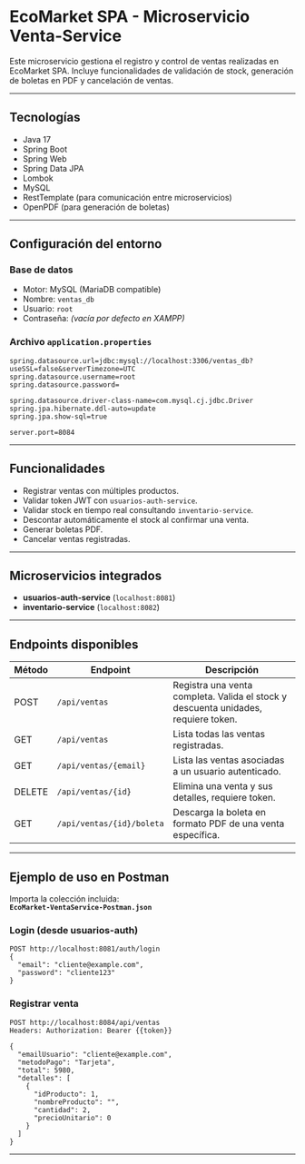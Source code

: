# EcoMarket SPA - Microservicio Venta-Service

Este microservicio gestiona el registro y control de ventas realizadas en EcoMarket SPA. Incluye funcionalidades de validación de stock, generación de boletas en PDF y cancelación de ventas.

---

## Tecnologías

- Java 17
- Spring Boot
- Spring Web
- Spring Data JPA
- Lombok
- MySQL
- RestTemplate (para comunicación entre microservicios)
- OpenPDF (para generación de boletas)

---

## Configuración del entorno

### Base de datos

- Motor: MySQL (MariaDB compatible)
- Nombre: `ventas_db`
- Usuario: `root`
- Contraseña: *(vacía por defecto en XAMPP)*

### Archivo `application.properties`

```properties
spring.datasource.url=jdbc:mysql://localhost:3306/ventas_db?useSSL=false&serverTimezone=UTC
spring.datasource.username=root
spring.datasource.password=

spring.datasource.driver-class-name=com.mysql.cj.jdbc.Driver
spring.jpa.hibernate.ddl-auto=update
spring.jpa.show-sql=true

server.port=8084
```

---

## Funcionalidades

- Registrar ventas con múltiples productos.
- Validar token JWT con `usuarios-auth-service`.
- Validar stock en tiempo real consultando `inventario-service`.
- Descontar automáticamente el stock al confirmar una venta.
- Generar boletas PDF.
- Cancelar ventas registradas.

---

## Microservicios integrados

- **usuarios-auth-service** (`localhost:8081`)
- **inventario-service** (`localhost:8082`)

---

## Endpoints disponibles

| Método | Endpoint                                             | Descripción                                                                                 |
|---------|-----------------------------------------------------|---------------------------------------------------------------------------------------------|
| POST    | `/api/ventas`                                       | Registra una venta completa. Valida el stock y descuenta unidades, requiere token.          |
| GET     | `/api/ventas`                                       | Lista todas las ventas registradas.                                                         |
| GET     | `/api/ventas/{email}`                               | Lista las ventas asociadas a un usuario autenticado.                                        |
| DELETE  | `/api/ventas/{id}`                                  | Elimina una venta y sus detalles, requiere token.                                           |
| GET     | `/api/ventas/{id}/boleta`                           | Descarga la boleta en formato PDF de una venta específica.                                  |

---

## Ejemplo de uso en Postman

  Importa la colección incluida:  
  **`EcoMarket-VentaService-Postman.json`**
### Login (desde usuarios-auth)
```http
POST http://localhost:8081/auth/login
{
  "email": "cliente@example.com",
  "password": "cliente123"
}
```

### Registrar venta
```http
POST http://localhost:8084/api/ventas
Headers: Authorization: Bearer {{token}}

{
  "emailUsuario": "cliente@example.com",
  "metodoPago": "Tarjeta",
  "total": 5980,
  "detalles": [
    {
      "idProducto": 1,
      "nombreProducto": "",
      "cantidad": 2,
      "precioUnitario": 0
    }
  ]
}
```

---

